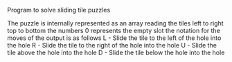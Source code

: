 Program to solve sliding tile puzzles

The puzzle is internally represented as an array reading the tiles left to right top to bottom
the numbers 0 represents the empty slot
the notation for the moves of the output is as follows
L - Slide the tile to the left of the hole into the hole
R - Slide the tile to the right of the hole into the hole
U - Slide the tile above the hole into the hole
D - Slide the tile below the hole into the hole
